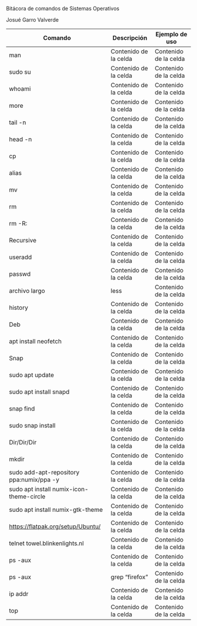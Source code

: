 Bitácora de comandos de Sistemas Operativos

Josué Garro Valverde

| Comando | Descripción | Ejemplo de uso |
| ------------- | ------------- | ------------- |
| man  | Contenido de la celda  | Contenido de la celda  |
| sudo su  | Contenido de la celda  | Contenido de la celda  |
| whoami  | Contenido de la celda  | Contenido de la celda  |
| more  | Contenido de la celda  | Contenido de la celda  |
| tail -n  | Contenido de la celda  | Contenido de la celda  |
| head -n  | Contenido de la celda  | Contenido de la celda  |
| cp  | Contenido de la celda  | Contenido de la celda  |
| alias  | Contenido de la celda  | Contenido de la celda  |
| mv  | Contenido de la celda  | Contenido de la celda  |
| rm  | Contenido de la celda  | Contenido de la celda  |
| rm -R:  | Contenido de la celda  | Contenido de la celda  |
| Recursive  | Contenido de la celda  | Contenido de la celda  |
| useradd  | Contenido de la celda  | Contenido de la celda  |
| passwd  | Contenido de la celda  | Contenido de la celda  |
| archivo largo | less   | Contenido de la celda  | Contenido de la celda  |
| history  | Contenido de la celda  | Contenido de la celda  |
| Deb  | Contenido de la celda  | Contenido de la celda  |
| apt install neofetch  | Contenido de la celda  | Contenido de la celda  |
| Snap  | Contenido de la celda  | Contenido de la celda  |
| sudo apt update  | Contenido de la celda  | Contenido de la celda  |
| sudo apt install snapd  | Contenido de la celda  | Contenido de la celda  |
| snap find  | Contenido de la celda  | Contenido de la celda  |
| sudo snap install  | Contenido de la celda  | Contenido de la celda  |
| Dir/Dir/Dir  | Contenido de la celda  | Contenido de la celda  |
| mkdir  | Contenido de la celda  | Contenido de la celda  |
| sudo add-apt-repository ppa:numix/ppa -y  | Contenido de la celda  | Contenido de la celda  |
| sudo apt install numix-icon-theme-circle  | Contenido de la celda  | Contenido de la celda  |
| sudo apt install numix-gtk-theme  | Contenido de la celda  | Contenido de la celda  |
| https://flatpak.org/setup/Ubuntu/  | Contenido de la celda  | Contenido de la celda  |
| telnet towel.blinkenlights.nl  | Contenido de la celda  | Contenido de la celda  |
| ps -aux  | Contenido de la celda  | Contenido de la celda  |
| ps -aux | grep “firefox”  | Contenido de la celda  | Contenido de la celda  |
| ip addr  | Contenido de la celda  | Contenido de la celda  |
| top  | Contenido de la celda  | Contenido de la celda  |

